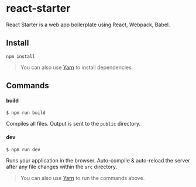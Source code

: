 # react-starter

React Starter is a web app boilerplate using React, Webpack, Babel.

## Install

```
npm install
```

> You can also use [Yarn](https://yarnpkg.com/) to install dependencies.

## Commands

#### build

```
$ npm run build
```

Compiles all files. Output is sent to the `public` directory.

#### dev

```
$ npm run dev
```

Runs your application in the browser. Auto-compile & auto-reload the server after any file changes within the `src` directory.

> You can also use [Yarn](https://yarnpkg.com/) to run the commands above.
